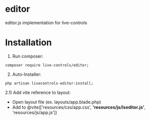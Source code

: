 # editor
 editor.js implementation for live-controls

# Installation
1) Run composer:
```
composer require live-controls/editor;
```

2) Auto-Installer:
```
php artisan livecontrols-editor:install;
```

2.1) Add vite reference to layout:
- Open layout file (ex. layouts/app.blade.php)
- Add to @vite(['resources/css/app.css', **'resources/js/lseditor.js'**, 'resources/js/app.js'])